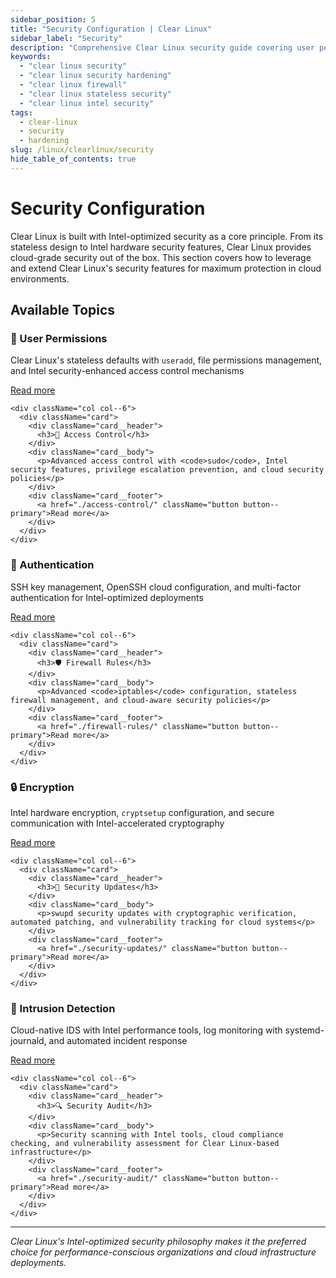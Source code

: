 ```yaml
---
sidebar_position: 5
title: "Security Configuration | Clear Linux"
sidebar_label: "Security"
description: "Comprehensive Clear Linux security guide covering user permissions, access control, authentication, firewall rules, encryption, and security auditing."
keywords:
  - "clear linux security"
  - "clear linux security hardening"
  - "clear linux firewall"
  - "clear linux stateless security"
  - "clear linux intel security"
tags:
  - clear-linux
  - security
  - hardening
slug: /linux/clearlinux/security
hide_table_of_contents: true
---
```


# Security Configuration

Clear Linux is built with Intel-optimized security as a core principle. From its stateless design to Intel hardware security features, Clear Linux provides cloud-grade security out of the box. This section covers how to leverage and extend Clear Linux's security features for maximum protection in cloud environments.

## Available Topics

<div className="container">
  <div className="row">
    <div className="col col--6">
      <div className="card">
        <div className="card__header">
          <h3>👤 User Permissions</h3>
        </div>
        <div className="card__body">
          <p>Clear Linux's stateless defaults with <code>useradd</code>, file permissions management, and Intel security-enhanced access control mechanisms</p>
        </div>
        <div className="card__footer">
          <a href="./user-permissions/" className="button button--primary">Read more</a>
        </div>
      </div>
    </div>
    
    <div className="col col--6">
      <div className="card">
        <div className="card__header">
          <h3>🔐 Access Control</h3>
        </div>
        <div className="card__body">
          <p>Advanced access control with <code>sudo</code>, Intel security features, privilege escalation prevention, and cloud security policies</p>
        </div>
        <div className="card__footer">
          <a href="./access-control/" className="button button--primary">Read more</a>
        </div>
      </div>
    </div>
  </div>

  <div className="row">
    <div className="col col--6">
      <div className="card">
        <div className="card__header">
          <h3>🔑 Authentication</h3>
        </div>
        <div className="card__body">
          <p>SSH key management, OpenSSH cloud configuration, and multi-factor authentication for Intel-optimized deployments</p>
        </div>
        <div className="card__footer">
          <a href="./authentication/" className="button button--primary">Read more</a>
        </div>
      </div>
    </div>
    
    <div className="col col--6">
      <div className="card">
        <div className="card__header">
          <h3>🛡️ Firewall Rules</h3>
        </div>
        <div className="card__body">
          <p>Advanced <code>iptables</code> configuration, stateless firewall management, and cloud-aware security policies</p>
        </div>
        <div className="card__footer">
          <a href="./firewall-rules/" className="button button--primary">Read more</a>
        </div>
      </div>
    </div>
  </div>

  <div className="row">
    <div className="col col--6">
      <div className="card">
        <div className="card__header">
          <h3>🔒 Encryption</h3>
        </div>
        <div className="card__body">
          <p>Intel hardware encryption, <code>cryptsetup</code> configuration, and secure communication with Intel-accelerated cryptography</p>
        </div>
        <div className="card__footer">
          <a href="./encryption/" className="button button--primary">Read more</a>
        </div>
      </div>
    </div>
    
    <div className="col col--6">
      <div className="card">
        <div className="card__header">
          <h3>🔄 Security Updates</h3>
        </div>
        <div className="card__body">
          <p>swupd security updates with cryptographic verification, automated patching, and vulnerability tracking for cloud systems</p>
        </div>
        <div className="card__footer">
          <a href="./security-updates/" className="button button--primary">Read more</a>
        </div>
      </div>
    </div>
  </div>

  <div className="row">
    <div className="col col--6">
      <div className="card">
        <div className="card__header">
          <h3>🚨 Intrusion Detection</h3>
        </div>
        <div className="card__body">
          <p>Cloud-native IDS with Intel performance tools, log monitoring with systemd-journald, and automated incident response</p>
        </div>
        <div className="card__footer">
          <a href="./intrusion-detection/" className="button button--primary">Read more</a>
        </div>
      </div>
    </div>
    
    <div className="col col--6">
      <div className="card">
        <div className="card__header">
          <h3>🔍 Security Audit</h3>
        </div>
        <div className="card__body">
          <p>Security scanning with Intel tools, cloud compliance checking, and vulnerability assessment for Clear Linux-based infrastructure</p>
        </div>
        <div className="card__footer">
          <a href="./security-audit/" className="button button--primary">Read more</a>
        </div>
      </div>
    </div>
  </div>
</div>

---

*Clear Linux's Intel-optimized security philosophy makes it the preferred choice for performance-conscious organizations and cloud infrastructure deployments.*